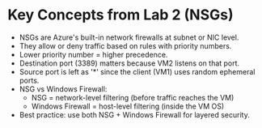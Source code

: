 # Key Concepts from Lab 2 (NSGs)

- NSGs are Azure's built-in network firewalls at subnet or NIC level.
- They allow or deny traffic based on rules with priority numbers.
- Lower priority number = higher precedence.
- Destination port (3389) matters because VM2 listens on that port.
- Source port is left as '*' since the client (VM1) uses random ephemeral ports.
- NSG vs Windows Firewall:
  - NSG = network-level filtering (before traffic reaches the VM)
  - Windows Firewall = host-level filtering (inside the VM OS)
- Best practice: use both NSG + Windows Firewall for layered security.
